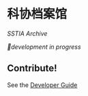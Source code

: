 # 科协档案馆
*SSTIA Archive*

*🚧development in progress*

## Contribute!
See the [Developer Guide](https://github.com/UMJI-SSTIA/ji-sstia-pages/blob/master/developer-guide.md)
